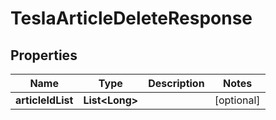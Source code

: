 

# TeslaArticleDeleteResponse


## Properties

Name | Type | Description | Notes
------------ | ------------- | ------------- | -------------
**articleIdList** | **List&lt;Long&gt;** |  |  [optional]



